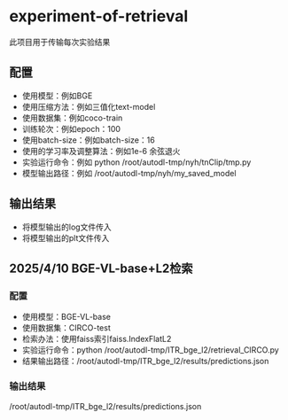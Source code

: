 # experiment-of-retrieval
此项目用于传输每次实验结果
## 配置
- 使用模型：例如BGE
- 使用压缩方法：例如三值化text-model
- 使用数据集：例如coco-train
- 训练轮次：例如epoch：100
- 使用batch-size：例如batch-size：16
- 使用的学习率及调整算法：例如1e-6 余弦退火
- 实验运行命令：例如 python /root/autodl-tmp/nyh/tnClip/tmp.py
- 模型输出路径：例如 /root/autodl-tmp/nyh/my_saved_model
## 输出结果
- 将模型输出的log文件传入
- 将模型输出的plt文件传入

## 2025/4/10 BGE-VL-base+L2检索

### 配置

- 使用模型：BGE-VL-base
- 使用数据集：CIRCO-test
- 检索办法：使用faiss索引faiss.IndexFlatL2
- 实验运行命令：python /root/autodl-tmp/ITR_bge_l2/retrieval_CIRCO.py
- 结果输出路径：/root/autodl-tmp/ITR_bge_l2/results/predictions.json

### 输出结果

/root/autodl-tmp/ITR_bge_l2/results/predictions.json
